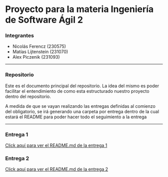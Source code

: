 # Proyecto para la materia Ingeniería de Software Ágil 2

### Integrantes
* Nicolás Ferencz (230575)
* Matías Lijtenstein (231070)
* Alex Piczenik (231093)

---

### Repositorio

Este es el documento principal del repositorio. La idea del mismo es poder facilitar el entendimiento de como esta estructurado nuestro proyecto dentro del repositorio.

A medida de que se vayan realizando las entregas definidas al comienzo del obligatorio, se irá generando una carpeta por entrega dentro de la cual estará el README para poder hacer todo el seguimiento a la entrega

---

### Entrega 1

[Click aquí para ver el README.md de la entrega 1](https://github.com/NicolasFerencz/ISA2-Ferencz-Lijtenstein-Piczenik/blob/master/Entrega_1/README.md)

### Entrega 2

[Click aquí para ver el README.md de la entrega 2](https://github.com/NicolasFerencz/ISA2-Ferencz-Lijtenstein-Piczenik/blob/master/Entrega_2/README.md)


